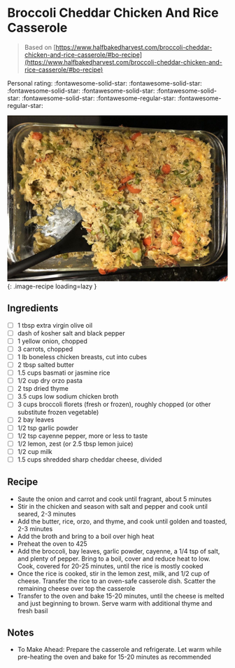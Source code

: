 <!-- Needs Manual Review -->

# Broccoli Cheddar Chicken And Rice Casserole

> Based on [https://www.halfbakedharvest.com/broccoli-cheddar-chicken-and-rice-casserole/#bo-recipe](https://www.halfbakedharvest.com/broccoli-cheddar-chicken-and-rice-casserole/#bo-recipe)

<!-- {cts} rating=3; (User can specify rating on scale of 1-5) -->

Personal rating: :fontawesome-solid-star: :fontawesome-solid-star: :fontawesome-solid-star: :fontawesome-solid-star: :fontawesome-solid-star: :fontawesome-solid-star: :fontawesome-regular-star: :fontawesome-regular-star:

<!-- {cte} -->

<!-- {cts} name_image=broccoli_cheddar_chicken_and_rice_casserole.jpeg; (User can specify image name) -->

![broccoli_cheddar_chicken_and_rice_casserole.jpeg](./broccoli_cheddar_chicken_and_rice_casserole.jpeg){: .image-recipe loading=lazy }

<!-- {cte} -->

## Ingredients

- [ ] 1 tbsp extra virgin olive oil
- [ ] dash of kosher salt and black pepper
- [ ] 1 yellow onion, chopped
- [ ] 3 carrots, chopped
- [ ] 1 lb boneless chicken breasts, cut into cubes
- [ ] 2 tbsp salted butter
- [ ] 1.5 cups basmati or jasmine rice
- [ ] 1/2 cup dry orzo pasta
- [ ] 2 tsp dried thyme
- [ ] 3.5 cups low sodium chicken broth
- [ ] 3 cups broccoli florets (fresh or frozen), roughly chopped (or other substitute frozen vegetable)
- [ ] 2 bay leaves
- [ ] 1/2 tsp garlic powder
- [ ] 1/2 tsp cayenne pepper, more or less to taste
- [ ] 1/2 lemon, zest (or 2.5 tbsp lemon juice)
- [ ] 1/2 cup milk
- [ ] 1.5 cups shredded sharp cheddar cheese, divided

## Recipe

- Saute the onion and carrot and cook until fragrant, about 5 minutes
- Stir in the chicken and season with salt and pepper and cook until seared, 2-3 minutes
- Add the butter, rice, orzo, and thyme, and cook until golden and toasted, 2-3 minutes
- Add the broth and bring to a boil over high heat
- Preheat the oven to 425
- Add the broccoli, bay leaves, garlic powder, cayenne, a 1/4 tsp of salt, and plenty of pepper. Bring to a boil, cover and reduce heat to low. Cook, covered for 20-25 minutes, until the rice is mostly cooked
- Once the rice is cooked, stir in the lemon zest, milk, and 1/2 cup of cheese. Transfer the rice to an oven-safe casserole dish. Scatter the remaining cheese over top the casserole
- Transfer to the oven and bake 15-20 minutes, until the cheese is melted and just beginning to brown. Serve warm with additional thyme and fresh basil

## Notes

- To Make Ahead: Prepare the casserole and refrigerate. Let warm while pre-heating the oven and bake for 15-20 minutes as recommended
